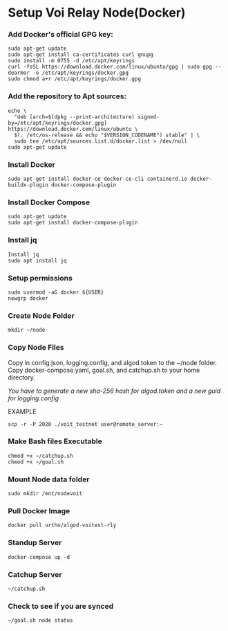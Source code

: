 # Setup Voi Relay Node(Docker)
### Add Docker's official GPG key:
```
sudo apt-get update
sudo apt-get install ca-certificates curl gnupg
sudo install -m 0755 -d /etc/apt/keyrings
curl -fsSL https://download.docker.com/linux/ubuntu/gpg | sudo gpg --dearmor -o /etc/apt/keyrings/docker.gpg
sudo chmod a+r /etc/apt/keyrings/docker.gpg
```
### Add the repository to Apt sources:
```
echo \
  "deb [arch=$(dpkg --print-architecture) signed-by=/etc/apt/keyrings/docker.gpg] https://download.docker.com/linux/ubuntu \
  $(. /etc/os-release && echo "$VERSION_CODENAME") stable" | \
  sudo tee /etc/apt/sources.list.d/docker.list > /dev/null
sudo apt-get update
```
### Install Docker
```
sudo apt-get install docker-ce docker-ce-cli containerd.io docker-buildx-plugin docker-compose-plugin
```
### Install Docker Compose
```
sudo apt-get update
sudo apt-get install docker-compose-plugin
```
### Install jq
```
Install jq
sudo apt install jq
```
### Setup permissions
```
sudo usermod -aG docker ${USER}
newgrp docker
```
### Create Node Folder
```
mkdir ~/node
```
### Copy Node Files
Copy in config.json, logging.config, and algod.token to the ~/node folder.
Copy docker-compose.yaml, goal.sh, and catchup.sh to your home directory.

*You have to generate a new sha-256 hash for algod.token and a new guid for logging.config*

EXAMPLE
```
scp -r -P 2020 ./voit_testnet user@remote_server:~
```
### Make Bash files Executable
```
chmod +x ~/catchup.sh
chmod +x ~/goal.sh
```
### Mount Node data folder
```
sudo mkdir /mnt/nodevoit
```
### Pull Docker Image
```
docker pull urtho/algod-voitest-rly
```
### Standup Server
```
docker-compose up -d
```
### Catchup Server
```
~/catchup.sh
```
### Check to see if you are synced
```
~/goal.sh node status
```